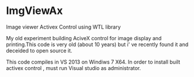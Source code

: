 # ImgViewAx
Image viewer Activex Control using WTL library

My old experiment building AciveX control for image display and printing.This code is very old (about 10 years) but i' ve recently found it and deceided to open source it. 

This code compiles in VS 2013 on Windiws 7 X64. 
In order to install built activex control , must run Visual studio as administrator.

